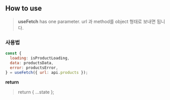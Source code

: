 ## How to use

> **useFetch** has one parameter.
> url 과 method를 object 형태로 보내면 됩니다.

### 사용법

```jsx
const {
  loading: isProductLoading,
  data: productsData,
  error: productsError,
} = useFetch({ url: api.products });
```

**return**

> return { ...state };
